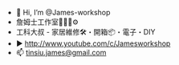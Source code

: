 - 👋 Hi, I’m @James-workshop
- 詹姆士工作室🔧🔨🔩⚙️
- 工科大叔 - 家居維修🛠・開箱📦・電子・DIY
- ▶  http://www.youtube.com/c/Jamesworkshop
- 📫 tinsiu.james@gmail.com

<!---
James-workshop/James-workshop is a ✨ special ✨ repository because its `README.md` (this file) appears on your GitHub profile.
You can click the Preview link to take a look at your changes.
--->
